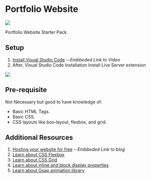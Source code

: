 # Portfolio Website
![](https://drive.google.com/uc?id=1xPDIO1yMQj5_50pGzfbE3qTXGee_E6OY)

Portfolio Website Starter Pack.

## Setup

1) [Install Visual Studio Code](https://youtu.be/JPZsB_6yHVo)  --*Embbeded Link to Video*
2) After, Visual Studio Code Installation
          Install Live Server extension
<!--- ![](https://drive.google.com/uc?id=1bItqU1qvD_CDuPVzsRiyasGdTYqJqejw) -->
![](https://drive.google.com/uc?id=18HZGuAf1EsRaHmCXM57A0Hky5FnY_4SB)
    
## Pre-requisite
Not Necessary but good to have knowledge of:
* Basic HTML Tags.
* Basic CSS.
* CSS layouts like box-layout, flexbox, and grid.

## Additional Resources

1) [Hosting your website for free](https://www.freecodecamp.org/news/publish-your-website-netlify-github/) --*Embbeded Link to blog*
2) [Learn about CSS Flexbox](https://css-tricks.com/snippets/css/a-guide-to-flexbox/)
3) [Learn about CSS Grid](https://css-tricks.com/snippets/css/complete-guide-grid/)
4) [Learn about inline and block display properties](https://css-tricks.com/almanac/properties/d/display/)
5) [Learn about Gsap animation library](https://greensock.com/docs/v3/GSAP)
